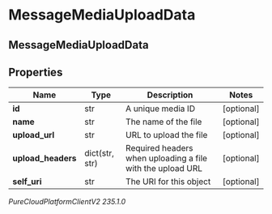 # MessageMediaUploadData

## MessageMediaUploadData

## Properties

|Name | Type | Description | Notes|
|------------ | ------------- | ------------- | -------------|
| **id** | str | A unique media ID | [optional] |
| **name** | str | The name of the file | [optional] |
| **upload_url** | str | URL to upload the file | [optional] |
| **upload_headers** | dict(str, str) | Required headers when uploading a file with the upload URL | [optional] |
| **self_uri** | str | The URI for this object | [optional] |



_PureCloudPlatformClientV2 235.1.0_

